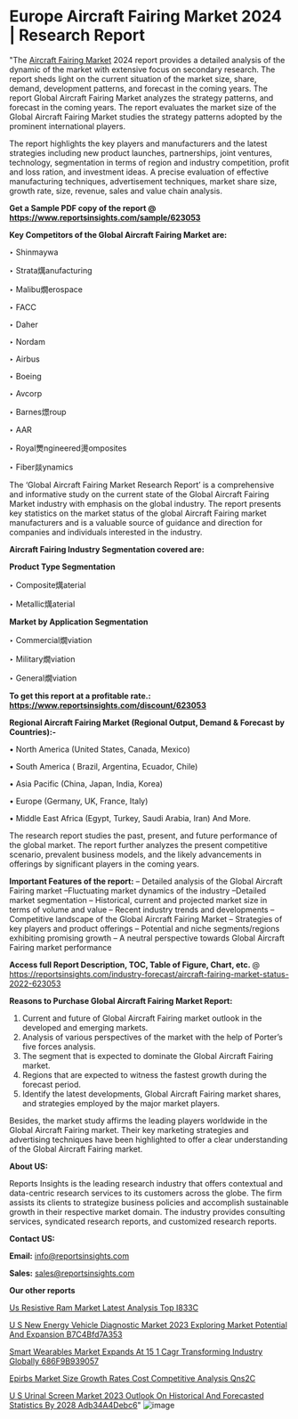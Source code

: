 # Europe Aircraft Fairing Market 2024 | Research Report

"The <a href=https://www.reportsinsights.com/sample/623053>Aircraft Fairing Market</a> 2024 report provides a detailed analysis of the dynamic of the market with extensive focus on secondary research. The report sheds light on the current situation of the market size, share, demand, development patterns, and forecast in the coming years. The report Global Aircraft Fairing Market analyzes the strategy patterns, and forecast in the coming years. The report evaluates the market size of the Global Aircraft Fairing Market studies the strategy patterns adopted by the prominent international players.

The report highlights the key players and manufacturers and the latest strategies including new product launches, partnerships, joint ventures, technology, segmentation in terms of region and industry competition, profit and loss ration, and investment ideas. A precise evaluation of effective manufacturing techniques, advertisement techniques, market share size, growth rate, size, revenue, sales and value chain analysis.

<strong>Get a Sample PDF copy of the report @ <a href=https://www.reportsinsights.com/sample/623053 style=color:#0000ff;>https://www.reportsinsights.com/sample/623053</a></strong>

<strong>Key Competitors of the Global Aircraft Fairing Market are:</strong>

‣ Shinmaywa

‣ Strata燤anufacturing

‣ Malibu燗erospace

‣ FACC

‣ Daher

‣ Nordam

‣ Airbus

‣ Boeing

‣ Avcorp

‣ Barnes燝roup

‣ AAR

‣ Royal燛ngineered燙omposites

‣ Fiber燚ynamics

The ‘Global Aircraft Fairing Market Research Report’ is a comprehensive and informative study on the current state of the Global Aircraft Fairing Market industry with emphasis on the global industry. The report presents key statistics on the market status of the global Aircraft Fairing market manufacturers and is a valuable source of guidance and direction for companies and individuals interested in the industry.

<strong>Aircraft Fairing Industry Segmentation covered are:</strong>

<strong>Product Type Segmentation</strong>

‣    Composite燤aterial

‣ Metallic燤aterial

<strong>Market by Application Segmentation</strong>

‣   Commercial燗viation

‣ Military燗viation

‣ General燗viation

<strong>To get this report at a profitable rate.: <a href=https://www.reportsinsights.com/discount/623053 style=color:#0000ff;>https://www.reportsinsights.com/discount/623053</a></strong>

<strong>Regional Aircraft Fairing Market (Regional Output, Demand &amp; Forecast by Countries):-</strong>

• North America (United States, Canada, Mexico)

• South America ( Brazil, Argentina, Ecuador, Chile)

• Asia Pacific (China, Japan, India, Korea)

• Europe (Germany, UK, France, Italy)

• Middle East Africa (Egypt, Turkey, Saudi Arabia, Iran) And More.

The research report studies the past, present, and future performance of the global market. The report further analyzes the present competitive scenario, prevalent business models, and the likely advancements in offerings by significant players in the coming years.

<strong>Important Features of the report:</strong>
– Detailed analysis of the Global Aircraft Fairing market
–Fluctuating market dynamics of the industry
–Detailed market segmentation
– Historical, current and projected market size in terms of volume and value
– Recent industry trends and developments
– Competitive landscape of the Global Aircraft Fairing Market
– Strategies of key players and product offerings
– Potential and niche segments/regions exhibiting promising growth
– A neutral perspective towards Global Aircraft Fairing market performance

<strong>Access full Report Description, TOC, Table of Figure, Chart, etc. </strong>@   <a href=https://reportsinsights.com/industry-forecast/aircraft-fairing-market-status-2022-623053 style=color:#0000ff;>https://reportsinsights.com/industry-forecast/aircraft-fairing-market-status-2022-623053</a>

<strong>Reasons to Purchase Global Aircraft Fairing Market Report:</strong>
1. Current and future of Global Aircraft Fairing market outlook in the developed and emerging markets.
2. Analysis of various perspectives of the market with the help of Porter’s five forces analysis.
3. The segment that is expected to dominate the Global Aircraft Fairing market.
4. Regions that are expected to witness the fastest growth during the forecast period.
5. Identify the latest developments, Global Aircraft Fairing market shares, and strategies employed by the major market players.

Besides, the market study affirms the leading players worldwide in the Global Aircraft Fairing market. Their key marketing strategies and advertising techniques have been highlighted to offer a clear understanding of the Global Aircraft Fairing market.

<strong><strong>About US</strong>:</strong>

Reports Insights is the leading research industry that offers contextual and data-centric research services to its customers across the globe. The firm assists its clients to strategize business policies and accomplish sustainable growth in their respective market domain. The industry provides consulting services, syndicated research reports, and customized research reports.

<strong>Contact US:</strong>

<p class=><b>Email:</b> <a href=mailto:info@reportsinsights.com>info@reportsinsights.com</a></p>
<p class=><b>Sales:</b> <a href=mailto:sales@reportsinsights.com>sales@reportsinsights.com</a></p>

<strong>Our other reports</strong>

<a href=https://www.linkedin.com/pulse/us-resistive-ram-market-latest-analysis-top-i833c/>Us Resistive Ram Market Latest Analysis Top I833C</a>

<a href=https://medium.com/@akitotamura255/u-s-new-energy-vehicle-diagnostic-market-2023-exploring-market-potential-and-expansion-b7c4bfd7a353>U S New Energy Vehicle Diagnostic Market 2023 Exploring Market Potential And Expansion B7C4Bfd7A353</a>

<a href=https://medium.com/@jaya.reportsinsights/smart-wearables-market-expands-at-15-1-cagr-transforming-industry-globally-686f9b939057>Smart Wearables Market Expands At 15 1 Cagr Transforming Industry Globally 686F9B939057</a>

<a href=https://www.linkedin.com/pulse/epirbs-market-size-growth-rates-cost-competitive-analysis-qns2c/>Epirbs Market Size Growth Rates Cost Competitive Analysis Qns2C</a>

<a href=https://medium.com/@achalwankhede15/u-s-urinal-screen-market-2023-outlook-on-historical-and-forecasted-statistics-by-2028-adb34a4debc6>U S Urinal Screen Market 2023 Outlook On Historical And Forecasted Statistics By 2028 Adb34A4Debc6</a>"
![image](https://github.com/aanak123/RIMarketer1/assets/158471119/5c3d8c3f-d9b1-4d02-803b-20af9f12b111)
